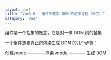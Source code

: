 ```yaml
---
layout: post
title: "Vue3.0---组件到真实 DOM 的渲染过程（未完）"
category: 'Vue'
---
```


组件是一个抽象的概念，它是对一棵 DOM 树的抽象


一个组件想要真正的渲染生成 DOM 的几个步骤：

创建vnode ———— 渲染 vnode ———— 生成 DOM
